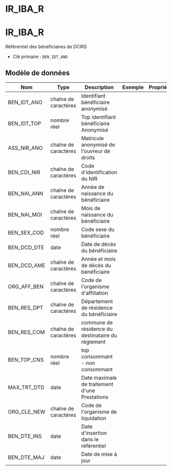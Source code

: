 # IR_IBA_R

<!-- ATTENTION : Ne pas supprimer ou modifier la ligne ci-dessous -->
# IR_IBA_R

Référentiel des bénéficiaires de DCIRS

- Clé primaire : `BEN_IDT_ANO`

## Modèle de données

|Nom|Type|Description|Exemple|Propriétés|
|-|-|-|-|-|
|BEN_IDT_ANO|chaîne de caractères|Identifiant bénéficiaire anonymisé|||
|BEN_IDT_TOP|nombre réel|Top identifiant bénéficiaire Anonymisé|||
|ASS_NIR_ANO|chaîne de caractères|Matricule anonymisé de l'ouvreur de droits|||
|BEN_CDI_NIR|chaîne de caractères|Code d'identification du NIR|||
|BEN_NAI_ANN|chaîne de caractères|Année de naissance du bénéficiaire|||
|BEN_NAI_MOI|chaîne de caractères|Mois de naissance du bénéficiaire|||
|BEN_SEX_COD|nombre réel|Code sexe du bénéficiaire|||
|BEN_DCD_DTE|date|Date de décès du bénéficiaire|||
|BEN_DCD_AME|chaîne de caractères|Année et mois de décès du bénéficiaire|||
|ORG_AFF_BEN|chaîne de caractères|Code de l'organisme d'affiliation|||
|BEN_RES_DPT|chaîne de caractères|Département de résidence du bénéficiaire|||
|BEN_RES_COM|chaîne de caractères|commune de résidence du destinataire du règlement|||
|BEN_TOP_CNS|nombre réel|top consommant - non consommant|||
|MAX_TRT_DTD|date|Date maximale de traitement d'une Prestations|||
|ORG_CLE_NEW|chaîne de caractères|Code de l'organisme de liquidation|||
|BEN_DTE_INS|date|Date d'insertion dans le référentiel|||
|BEN_DTE_MAJ|date|Date de mise à jour|||

<!-- ATTENTION : Ne pas supprimer ou modifier la ligne ci-dessus -->
